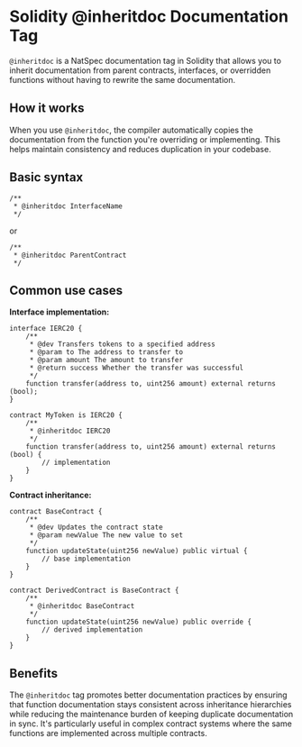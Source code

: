 # Solidity @inheritdoc Documentation Tag

`@inheritdoc` is a NatSpec documentation tag in Solidity that allows you to inherit documentation from parent contracts, interfaces, or overridden functions without having to rewrite the same documentation.

## How it works

When you use `@inheritdoc`, the compiler automatically copies the documentation from the function you're overriding or implementing. This helps maintain consistency and reduces duplication in your codebase.

## Basic syntax

```solidity
/**
 * @inheritdoc InterfaceName
 */
```

or

```solidity
/**
 * @inheritdoc ParentContract
 */
```

## Common use cases

**Interface implementation:**
```solidity
interface IERC20 {
    /**
     * @dev Transfers tokens to a specified address
     * @param to The address to transfer to
     * @param amount The amount to transfer
     * @return success Whether the transfer was successful
     */
    function transfer(address to, uint256 amount) external returns (bool);
}

contract MyToken is IERC20 {
    /**
     * @inheritdoc IERC20
     */
    function transfer(address to, uint256 amount) external returns (bool) {
        // implementation
    }
}
```

**Contract inheritance:**
```solidity
contract BaseContract {
    /**
     * @dev Updates the contract state
     * @param newValue The new value to set
     */
    function updateState(uint256 newValue) public virtual {
        // base implementation
    }
}

contract DerivedContract is BaseContract {
    /**
     * @inheritdoc BaseContract
     */
    function updateState(uint256 newValue) public override {
        // derived implementation
    }
}
```

## Benefits

The `@inheritdoc` tag promotes better documentation practices by ensuring that function documentation stays consistent across inheritance hierarchies while reducing the maintenance burden of keeping duplicate documentation in sync. It's particularly useful in complex contract systems where the same functions are implemented across multiple contracts.
